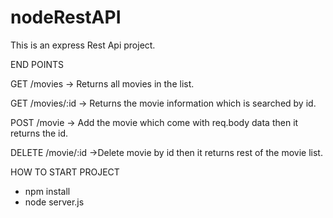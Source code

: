 # nodeRestAPI

This is an express Rest Api project. 

END POINTS

GET /movies 
  -> Returns all movies in the list.
  
GET /movies/:id
  -> Returns the movie information which is searched by id.
  
POST /movie
  -> Add the movie which come with req.body data then it returns the id.
  
DELETE /movie/:id
  ->Delete movie by id then it returns rest of the movie list.


HOW TO START PROJECT 

- npm install
- node server.js 
